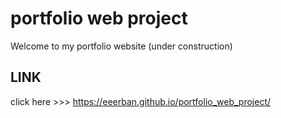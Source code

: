 # portfolio web project

Welcome to my portfolio website (under construction)

## LINK

click here >>> https://eeerban.github.io/portfolio_web_project/
